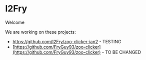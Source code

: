 # l2Fry
Welcome

We are working on these projects:
- https://github.com/I2Fry/zoo-clicker-ian2 - TESTING
- [https://github.com/FryGuy93/zoo-clicker](https://github.com/FryGuy93/zoo-clicker) - TO BE CHANGED

